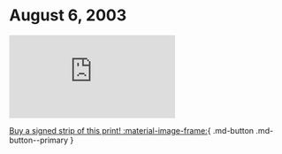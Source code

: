 # August 6, 2003

![](https://www.achewood.com/comic.php?date=08062003)

[Buy a signed strip of this print! :material-image-frame:](https://achewood-holiday-pop-up.myshopify.com/products/strip#08062003){ .md-button .md-button--primary }

